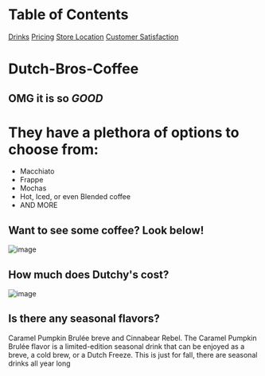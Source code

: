 # Table of Contents
[Drinks](#Dutch-Bros-Coffee)
[Pricing]()
[Store Location]()
[Customer Satisfaction]()


# Dutch-Bros-Coffee
## OMG it is so *GOOD*
# They have a plethora of options to choose from:
* Macchiato
* Frappe
* Mochas
* Hot, Iced, or even Blended coffee
* AND MORE

## Want to see some coffee? Look below! 
![image](https://user-images.githubusercontent.com/89995888/131889598-21704e7d-af01-4a3c-9bf8-46d3cce605f0.png)
## How much does Dutchy's cost?
![image](https://user-images.githubusercontent.com/89995888/131891890-8b9f0199-8ebf-42d9-80e9-0873798a1bf8.png)
## Is there any seasonal flavors? 
Caramel Pumpkin Brulée breve and Cinnabear Rebel. The Caramel Pumpkin Brulée flavor is a limited-edition seasonal drink that can be enjoyed as a breve, a cold brew, or a Dutch Freeze. This is just for fall, there are seasonal drinks all year long
